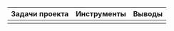  | Задачи проекта                                                                                                                                                                                                                                                                                                     | Инструменты | Выводы                                                                                                                                                                                                                                                                                                                                                                                                                                                                                                                                                                                                                                                                                                                                                                                                                                                                                                                                                                                                                                   |
|--------------------------------------------------------------------------------------------------------------------------------------------------------------------------------------------------------------------------------------------------------------------------------------------------------------------|:-----------:|------------------------------------------------------------------------------------------------------------------------------------------------------------------------------------------------------------------------------------------------------------------------------------------------------------------------------------------------------------------------------------------------------------------------------------------------------------------------------------------------------------------------------------------------------------------------------------------------------------------------------------------------------------------------------------------------------------------------------------------------------------------------------------------------------------------------------------------------------------------------------------------------------------------------------------------------------------------------------------------------------------------------------------------|
|  |         |  | 
